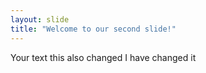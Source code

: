 ```yaml
---
layout: slide
title: "Welcome to our second slide!"
---
```

Your text this also changed
I have changed it
